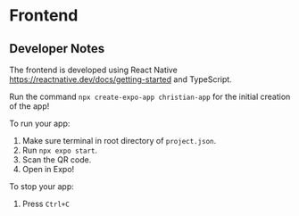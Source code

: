 # Frontend


## Developer Notes

The frontend is developed using React Native https://reactnative.dev/docs/getting-started and TypeScript.

Run the command `npx create-expo-app christian-app` for the initial creation of the app!

To run your app: 
1. Make sure terminal in root directory of `project.json`.
1. Run `npx expo start`. 
2. Scan the QR code.
3. Open in Expo!

To stop your app:
1. Press `Ctrl+C`